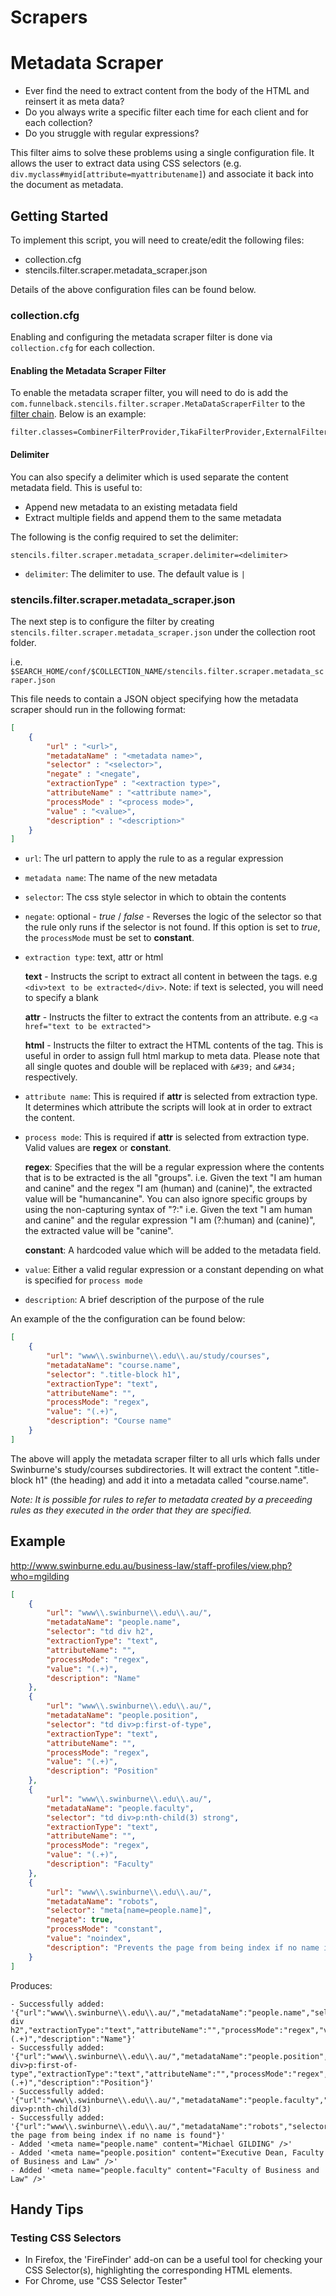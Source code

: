 Scrapers
=================

# Metadata Scraper

* Ever find the need to extract content from the body of the HTML and reinsert it as meta data?
* Do you always write a specific filter each time for each client and for each collection?
* Do you struggle with regular expressions?

This filter aims to solve these problems using a single configuration file. It allows the user to extract data using CSS selectors (e.g. ```div.myclass#myid[attribute=myattributename]```) and associate it back into the document as metadata.

## Getting Started
To implement this script, you will need to create/edit the following files:

* collection.cfg
* stencils.filter.scraper.metadata_scraper.json

Details of the above configuration files can be found below.

### collection.cfg

Enabling and configuring the metadata scraper filter is done via ```collection.cfg``` for each collection.

#### Enabling the Metadata Scraper Filter

To enable the metadata scraper filter, you will need to do is add the ```com.funnelback.stencils.filter.scraper.MetaDataScraperFilter```  to the [filter chain](http://docs.funnelback.com/filter_classes_collection_cfg.html). Below is an example:

```
filter.classes=CombinerFilterProvider,TikaFilterProvider,ExternalFilterProvider:DocumentFixerFilterProvider:com.funnelback.stencils.filter.scraper.MetadataScraperFilter
```

#### Delimiter

You can also specify a delimiter which is used separate the content metadata field. This is useful to:

* Append new metadata to an existing metadata field
* Extract multiple fields and append them to the same metadata

The following is the config required to set the delimiter:

```
stencils.filter.scraper.metadata_scraper.delimiter=<delimiter>
```

* ```delimiter```: The delimiter to use. The default value is ```|```

### stencils.filter.scraper.metadata_scraper.json

The next step is to configure the filter by creating ```stencils.filter.scraper.metadata_scraper.json``` under the collection root folder.

i.e. ```$SEARCH_HOME/conf/$COLLECTION_NAME/stencils.filter.scraper.metadata_scraper.json```

This file needs to contain a JSON object specifying how the metadata scraper should run in the following format:

```json
[
	{
		"url" : "<url>",
		"metadataName" : "<metadata name>",
		"selector" : "<selector>",
		"negate" : "<negate",
		"extractionType" : "<extraction type>",
		"attributeName" : "<attribute name>",
		"processMode" : "<process mode>",
		"value" : "<value>",
		"description" : "<description>"
	}
]
```

* ```url```: The url pattern to apply the rule to as a regular expression
* ```metadata name```: The name of the new metadata
* ```selector```: The css style selector in which to obtain the contents
* ```negate```: optional - *true* / *false* - Reverses the logic of the selector so that the rule only runs if the selector is not found. If this option is set to *true*, the ```processMode``` must be set to __constant__.
* ```extraction type```: text, attr or html

	__text__ - Instructs the script to extract all content in between the tags. e.g  ```<div>text to be extracted</div>```. Note: if text is selected, you will need to specify a blank <attribute name>

	__attr__ - Instructs the filter to extract the contents from an attribute. e.g ```<a href="text to be extracted">```

	__html__ - Instructs the filter to extract the HTML contents of the tag. This is useful in order to assign full html markup to meta data. Please note that all single quotes and double will be replaced with ```&#39;``` and ```&#34;``` respectively.

* ```attribute name```: This is required if __attr__ is selected from extraction type. It determines which attribute the scripts will look at in order to extract the content.
* ```process mode```: This is required if __attr__ is selected from extraction type. Valid values are __regex__ or __constant__.

	__regex__: Specifies that the <Value> will be a regular expression where the contents that is to be extracted is the all "groups". i.e. Given the text "I am human and canine" and the regex "I am (human) and (canine)", the extracted value will be "humancanine". You can also ignore specific groups by using the non-capturing syntax of "?:" i.e. Given the text "I am human and canine" and the regular expression "I am (?:human) and (canine)", the extracted value will be "canine".

	__constant__: A hardcoded value which will be added to the metadata field.

* ```value```: Either a valid regular expression or a constant depending on what is specified for ```process mode```
* ```description```: A brief description of the purpose of the rule

An example of the the configuration can be found below:

```json
[
	{
		"url": "www\\.swinburne\\.edu\\.au/study/courses",
		"metadataName": "course.name",
		"selector": ".title-block h1",
		"extractionType": "text",
		"attributeName": "",
		"processMode": "regex",
		"value": "(.+)",
		"description": "Course name"
	}
]
```

The above will apply the metadata scraper filter to all urls which falls under Swinburne's study/courses subdirectories. It will extract the content ".title-block h1" (the heading) and add it into a metadata called "course.name".

*Note: It is possible for rules to refer to metadata created by a preceeding rules as they executed in the order that they are specified.*

## Example

http://www.swinburne.edu.au/business-law/staff-profiles/view.php?who=mgilding

```json
[
	{
		"url": "www\\.swinburne\\.edu\\.au/",
		"metadataName": "people.name",
		"selector": "td div h2",
		"extractionType": "text",
		"attributeName": "",
		"processMode": "regex",
		"value": "(.+)",
		"description": "Name"
	},
	{
		"url": "www\\.swinburne\\.edu\\.au/",
		"metadataName": "people.position",
		"selector": "td div>p:first-of-type",
		"extractionType": "text",
		"attributeName": "",
		"processMode": "regex",
		"value": "(.+)",
		"description": "Position"
	},
	{
		"url": "www\\.swinburne\\.edu\\.au/",
		"metadataName": "people.faculty",
		"selector": "td div>p:nth-child(3) strong",
		"extractionType": "text",
		"attributeName": "",
		"processMode": "regex",
		"value": "(.+)",
		"description": "Faculty"
	},
	{
		"url": "www\\.swinburne\\.edu\\.au/",
		"metadataName": "robots",
		"selector": "meta[name=people.name]",
		"negate": true,
		"processMode": "constant",
		"value": "noindex",
		"description": "Prevents the page from being index if no name is found"
	}
]

```

Produces:

```
- Successfully added: '{"url":"www\\.swinburne\\.edu\\.au/","metadataName":"people.name","selector":"td div h2","extractionType":"text","attributeName":"","processMode":"regex","value":"(.+)","description":"Name"}'
- Successfully added: '{"url":"www\\.swinburne\\.edu\\.au/","metadataName":"people.position","selector":"td div>p:first-of-type","extractionType":"text","attributeName":"","processMode":"regex","value":"(.+)","description":"Position"}'
- Successfully added: '{"url":"www\\.swinburne\\.edu\\.au/","metadataName":"people.faculty","selector":"td div>p:nth-child(3)
- Successfully added: '{"url":"www\\.swinburne\\.edu\\.au/","metadataName":"robots","selector":"meta[name=people.name]","negate":true,"processMode":"constant","value":"noindex","description":"Prevents the page from being index if no name is found"}'
- Added '<meta name="people.name" content="Michael GILDING" />'
- Added '<meta name="people.position" content="Executive Dean, Faculty of Business and Law" />'
- Added '<meta name="people.faculty" content="Faculty of Business and Law" />'
```


## Handy Tips

### Testing CSS Selectors

* In Firefox, the 'FireFinder' add-on can be a useful tool for checking your CSS Selector(s), highlighting the corresponding HTML elements.
* For Chrome, use "CSS Selector Tester"